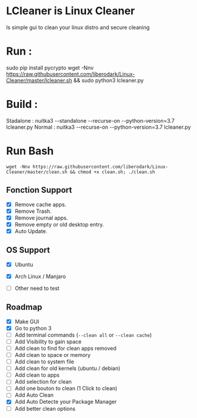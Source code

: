 # LCleaner is Linux Cleaner

Is simple gui to clean your linux distro and secure cleaning



# Run :
sudo pip install pycrypto
wget -Nnv https://raw.githubusercontent.com/liberodark/Linux-Cleaner/master/lcleaner.sh && sudo python3 lcleaner.py

# Build :
Stadalone : nuitka3 --standalone --recurse-on --python-version=3.7 lcleaner.py
Normal : nuitka3 --recurse-on --python-version=3.7 lcleaner.py

# Run Bash
```wget -Nnv https://raw.githubusercontent.com/liberodark/Linux-Cleaner/master/clean.sh && chmod +x clean.sh; ./clean.sh```

## Fonction Support
- [x] Remove cache apps.
- [x] Remove Trash.
- [x] Remove journal apps.
- [x] Remove empty or old desktop entry.
- [x] Auto Update.

## OS Support
- [X] Ubuntu
- [X] Arch Linux / Manjaro
- [ ] Other need to test



## Roadmap
- [x] Make GUI
- [x] Go to python 3
- [ ] Add terminal commands (```--clean all``` or ```--clean cache```)
- [ ] Add Visibility to gain space
- [ ] Add clean to find for clean apps removed
- [ ] Add clean to space or memory
- [ ] Add clean to system file
- [ ] Add clean for old kernels (ubuntu / debian)
- [ ] Add clean to apps
- [ ] Add selection for clean
- [ ] Add one bouton to clean (1 Click to clean)
- [ ] Add Auto Clean
- [x] Add Auto Detecte your Package Manager
- [ ] Add better clean options
